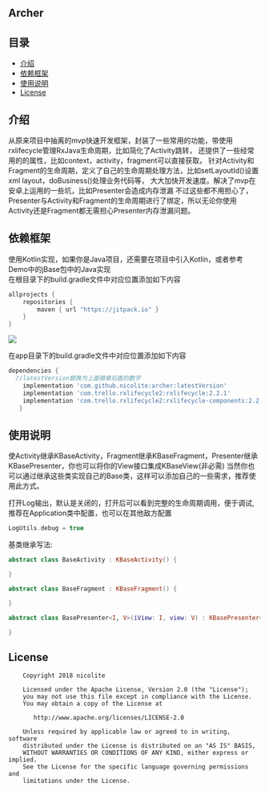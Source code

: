 ## Archer

## 目录

* [介绍](#介绍)
* [依赖框架](#依赖框架)
* [使用说明](#使用说明)
* [License](#License)

## 介绍
从原来项目中抽离的mvp快速开发框架，封装了一些常用的功能，带使用rxlifecycle管理RxJava生命周期，比如简化了Activity跳转，
还提供了一些经常用的的属性，比如context，activity，fragment可以直接获取，
针对Activity和Fragment的生命周期，定义了自己的生命周期处理方法，比如setLayoutId()设置xml layout，doBusiness()处理业务代码等，
大大加快开发速度。解决了mvp在安卓上运用的一些坑，比如Presenter会造成内存泄漏
不过这些都不用担心了，Presenter与Activity和Fragment的生命周期进行了绑定，所以无论你使用Activity还是Fragment都无需担心Presenter内存泄漏问题。

## 依赖框架

使用Kotlin实现，如果你是Java项目，还需要在项目中引入Kotlin，或者参考Demo中的jBase包中的Java实现  
在根目录下的build.gradle文件中对应位置添加如下内容
```groovy
allprojects {
    repositories {
        maven { url "https://jitpack.io" }
    }
}
```

[![](https://jitpack.io/v/nicolite/archer.svg)](https://jitpack.io/#nicolite/archer)

在app目录下的build.gradle文件中对应位置添加如下内容
```groovy
dependencies {
  //latestVersion替换为上面徽章后面的数字
    implementation 'com.github.nicolite:archer:latestVersion'
    implementation 'com.trello.rxlifecycle2:rxlifecycle:2.2.1'
    implementation 'com.trello.rxlifecycle2:rxlifecycle-components:2.2.1'
   }
```
## 使用说明
使Activity继承KBaseActivity，Fragment继承KBaseFragment，Presenter继承KBasePresenter，你也可以将你的View接口集成KBaseView(非必需)
当然你也可以通过继承这些类实现自己的Base类，这样可以添加自己的一些需求，推荐使用此方式。  

打开Log输出，默认是关闭的，打开后可以看到完整的生命周期调用，便于调试,推荐在Application类中配置，也可以在其他敌方配置  
```kotlin
LogUtils.debug = true
```

基类继承写法:  

```kotlin
abstract class BaseActivity : KBaseActivity() {

}

abstract class BaseFragment : KBaseFragment() {

}

abstract class BasePresenter<I, V>(iView: I, view: V) : KBasePresenter<I, V>(iView, view) {

}
```

## License
```text
    Copyright 2018 nicolite

    Licensed under the Apache License, Version 2.0 (the "License");
    you may not use this file except in compliance with the License.
    You may obtain a copy of the License at

       http://www.apache.org/licenses/LICENSE-2.0

    Unless required by applicable law or agreed to in writing, software
    distributed under the License is distributed on an "AS IS" BASIS,
    WITHOUT WARRANTIES OR CONDITIONS OF ANY KIND, either express or implied.
    See the License for the specific language governing permissions and
    limitations under the License.
 ```